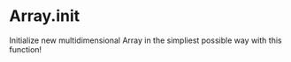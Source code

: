# Array.init
Initialize new multidimensional Array in the simpliest possible way with this function!
